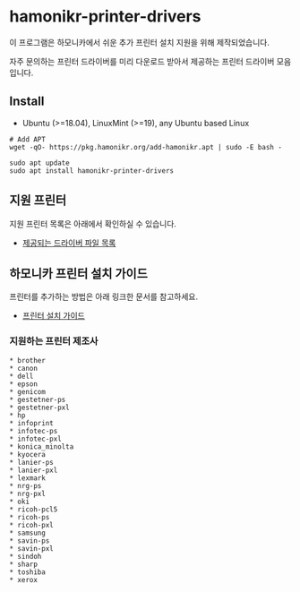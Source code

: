 # hamonikr-printer-drivers
 이 프로그램은 하모니카에서 쉬운 추가 프린터 설치 지원을 위해 제작되었습니다.<br/>

 자주 문의하는 프린터 드라이버를 미리 다운로드 받아서 제공하는 프린터 드라이버 모음입니다.

## Install
* Ubuntu (>=18.04), LinuxMint (>=19), any Ubuntu based Linux
```
# Add APT
wget -qO- https://pkg.hamonikr.org/add-hamonikr.apt | sudo -E bash -

sudo apt update
sudo apt install hamonikr-printer-drivers
```

## 지원 프린터

 지원 프린터 목록은 아래에서 확인하실 수 있습니다.
 - [제공되는 드라이버 파일 목록](./printer-list.txt)

## 하모니카 프린터 설치 가이드
프린터를 추가하는 방법은 아래 링크한 문서를 참고하세요.
  - [프린터 설치 가이드](https://docs.hamonikr.org/hamonikr/tips/printers)


### 지원하는 프린터 제조사

    * brother
    * canon
    * dell
    * epson
    * genicom
    * gestetner-ps
    * gestetner-pxl
    * hp
    * infoprint
    * infotec-ps
    * infotec-pxl
    * konica_minolta
    * kyocera
    * lanier-ps
    * lanier-pxl
    * lexmark
    * nrg-ps
    * nrg-pxl
    * oki
    * ricoh-pcl5
    * ricoh-ps
    * ricoh-pxl
    * samsung
    * savin-ps
    * savin-pxl
    * sindoh
    * sharp
    * toshiba
    * xerox
